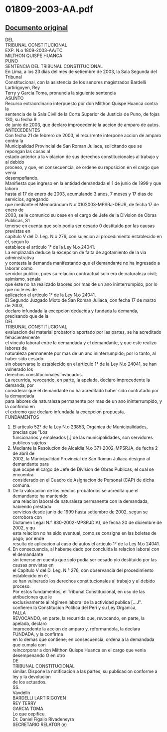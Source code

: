 
01809-2003-AA.pdf
=================
  
[Documento original](https://tc.gob.pe/jurisprudencia/2004/01809-2003-AA.pdf)  
---  
DEL  
TRIBUNAL CONSTITUCIONAL  
EXP. N.o 1809-2003-AA/TC  
MILTHON QUISPE HUANCA  
PUNO  
SENTENCIA DEL TRIBUNAL CONSTITUCIONAL  
En Lima, a los 23 dias del mes de setiembre de 2003, la Sala Segunda del Tribunal  
Constitucional, con la asistencia de los senores magistrados Bardelli Lartirigoyen, Rey  
Terry y Garcia Toma, pronuncia la siguiente sentencia  
ASUNTO  
Recurso extraordinario interpuesto por don Milthon Quispe Huanca contra la  
sentencia de la Sala Civil de la Corte Superior de Justicia de Puno, de fojas 130, su fecha 9  
de junio de 2003, que declaro improcedente la accion de amparo de autos.  
ANTECEDENTES  
Con fecha 21 de febrero de 2003, el recurrente interpone accion de amparo contra la  
Municipalidad Provincial de San Roman Juliaca, solicitando que se repongan las cosas al  
estado anterior a la violacion de sus derechos constitucionales al trabajo y al debido  
proceso, y que, en consecuencia, se ordene su reposicion en el cargo que venia  
desempefiando.  
Manifiesta que ingreso en la entidad demandada el 1 de junio de 1999 y que laboro  
hasta el 17 de enero de 2003, acumulando 3 anos, 7 meses y 17 dias de servicios, agregando  
que mediante el Memorândum N.o 0102003-MPSRJ-DEUR, de fecha 17 de enero de  
2003, se le comunico su cese en el cargo de Jefe de la Division de Obras Publicas, S1  
tenerse en cuenta que solo podia ser cesado 0 destituido por las causas previstas en  
capitulo V del D. Leg. N.o 276, con sujecion al procedimiento establecido en él, segun lo  
establece el articulo 1° de la Ley N.o 24041.  
La emplazada deduce la excepcion de falta de agotamiento de la via administrativa  
y contesta la demanda manifestando que el demandante no ha ingresado a laborar como  
servidor publico, pues su relacion contractual solo era de naturaleza civil; asimismo, senala  
que éste no ha realizado labores por mas de un ano ininterrumpido, por lo que no le es de  
aplicacion el articulo 1° de la Ley N.o 24041.  
El Segundo Juzgado Mixto de San Roman Juliaca, con fecha 17 de marzo de 2003,  
declaro infundada la excepcion deducida y fundada la demanda, precisando que de la  
DEL  
TRIBUNAL CONSTITUCIONAL  
evaluacion del material probatorio aportado por las partes, se ha acreditado fehacientemente  
el vinculo laboral entre la demandada y el demandante, y que este realizo labores de  
naturaleza permanente por mas de un ano ininterrumpido; por lo tanto, al haber sido cesado  
sin observarse lo establecido en el articulo 1° de la Ley N.o 24041, se han vulnerado los  
derechos constitucionales invocados.  
La recurrida, revocando, en parte, la apelada, declaro improcedente la demanda, por  
considerar que el demandante no ha acreditado haber sido contratado por la demandada  
para labores de naturaleza permanente por mas de un ano ininterrumpido, y la confirmo en  
el extremo que declaro infundada la excepcion propuesta.  
FUNDAMENTOS  
1. El articulo 52° de la Ley N.o 23853, Orgànica de Municipalidades, precisa que "Los  
funcionarios y empleados [.] de las municipalidades, son servidores publicos sujetos  
2. Mediante la Resolucion de Alcaldia N.o 371-2002-MPSRJA, de fecha 2 de abril de  
2002, la Municipalidad Provincial de San Roman Juliaca designo al demandante para  
que ocupe el cargo de Jefe de Division de Obras Publicas, el cual se encuentra  
considerado en el Cuadro de Asignacion de Personal (CAP) de dicha comuna.  
3. De la valoracion de los medios probatorios se acredita que el demandante ha mantenido  
una relacion laboral de naturaleza permanente con la demandada, habiendo prestado  
servicios desde junio de 1999 hasta setiembre de 2002, segun se corrobora con  
Dictamen Legal N.° 830-2002-MPSRJDIA), de fecha 20 de diciembre de 2002, y qu  
esta relacion no ha sido eventual, como se consigna en las boletas de pago; por ende  
resulta de aplicacion al caso de autos el articulo 1° de la Ley N.o 24041.  
4. En consecuencia, al haberse dado por concluida la relacion laboral con el demandante  
sin tenerse en cuenta que solo podia ser cesado ylo destituido por las causas previstas en  
el Capitulo V del D. Leg. N.° 276, con observancia del procedimiento establecido en él,  
se han vulnerado los derechos constitucionales al trabajo y al debido proceso.  
Por estos fundamentos, el Tribunal Constitucional, en uso de las atribuciones que le  
exclusivamente al régimen laboral de la actividad publica [...J".  
confieren la Constitucion Politica del Peri y su Ley Organica,  
FALLA  
REVOCANDO, en parte, la recurrida que, revocando, en parte, la apelada, declaro  
improcedente la accion de amparo y, reformandola, la declara FUNDADA, y la confirma  
en lo demas que contiene; en consecuencia, ordena a la demandada que cumpla con  
reincorporar a don Milthon Quispe Huanca en el cargo que venia desempenando O en otro  
DE  
TRIBUNAL CONSTITUCIONAL  
similar. Dispone la notificacion a las partes, su publicacion conforme a ley y la devolucion  
de los actuados.  
SS.  
Vavdelln  
BARDELLI LARTIRIGOYEN  
REY TERRY  
GARCIA TOMA  
Lo que cepificu.  
Dr. Daniel Figallo Rivadeneyra  
SECRETARIO RELATOR (e)